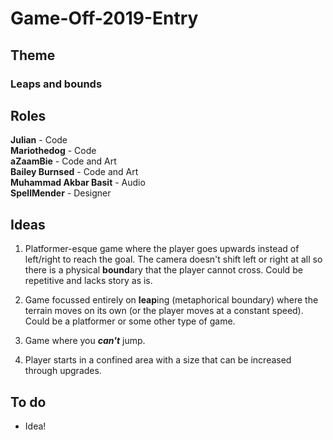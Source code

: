 # Game-Off-2019-Entry
## Theme
### Leaps and bounds

## Roles
**Julian** - Code\
**Mariothedog** - Code\
**aZaamBie** - Code and Art\
**Bailey Burnsed** - Code and Art\
**Muhammad Akbar Basit** - Audio\
**SpellMender** - Designer

## Ideas
1. Platformer-esque game where the player goes upwards instead of left/right to reach the goal. The camera doesn't shift left or right at all so there is a physical **bound**ary that the player cannot cross. Could be repetitive and lacks story as is.

2. Game focussed entirely on **leap**ing (metaphorical boundary) where the terrain moves on its own (or the player moves at a constant speed). Could be a platformer or some other type of game.

3. Game where you ***can't*** jump.

4. Player starts in a confined area with a size that can be increased through upgrades.

## To do
- Idea!
